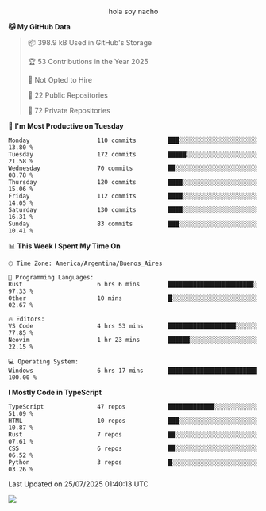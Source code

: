 <p align="center">hola soy nacho</p>

<!--START_SECTION:waka-->
**🐱 My GitHub Data** 

> 📦 398.9 kB Used in GitHub's Storage 
 > 
> 🏆 53 Contributions in the Year 2025
 > 
> 🚫 Not Opted to Hire
 > 
> 📜 22 Public Repositories 
 > 
> 🔑 72 Private Repositories 
 > 
📅 **I'm Most Productive on Tuesday** 

```text
Monday                   110 commits         ███░░░░░░░░░░░░░░░░░░░░░░   13.80 % 
Tuesday                  172 commits         █████░░░░░░░░░░░░░░░░░░░░   21.58 % 
Wednesday                70 commits          ██░░░░░░░░░░░░░░░░░░░░░░░   08.78 % 
Thursday                 120 commits         ████░░░░░░░░░░░░░░░░░░░░░   15.06 % 
Friday                   112 commits         ████░░░░░░░░░░░░░░░░░░░░░   14.05 % 
Saturday                 130 commits         ████░░░░░░░░░░░░░░░░░░░░░   16.31 % 
Sunday                   83 commits          ███░░░░░░░░░░░░░░░░░░░░░░   10.41 % 
```


📊 **This Week I Spent My Time On** 

```text
🕑︎ Time Zone: America/Argentina/Buenos_Aires

💬 Programming Languages: 
Rust                     6 hrs 6 mins        ████████████████████████░   97.33 % 
Other                    10 mins             █░░░░░░░░░░░░░░░░░░░░░░░░   02.67 % 

🔥 Editors: 
VS Code                  4 hrs 53 mins       ███████████████████░░░░░░   77.85 % 
Neovim                   1 hr 23 mins        ██████░░░░░░░░░░░░░░░░░░░   22.15 % 

💻 Operating System: 
Windows                  6 hrs 17 mins       █████████████████████████   100.00 % 
```

**I Mostly Code in TypeScript** 

```text
TypeScript               47 repos            █████████████░░░░░░░░░░░░   51.09 % 
HTML                     10 repos            ███░░░░░░░░░░░░░░░░░░░░░░   10.87 % 
Rust                     7 repos             ██░░░░░░░░░░░░░░░░░░░░░░░   07.61 % 
CSS                      6 repos             ██░░░░░░░░░░░░░░░░░░░░░░░   06.52 % 
Python                   3 repos             █░░░░░░░░░░░░░░░░░░░░░░░░   03.26 % 
```




 Last Updated on 25/07/2025 01:40:13 UTC
<!--END_SECTION:waka-->

![](http://moe-counter.es3n1n.eu/get/@nachoofg?name=nachoofg&theme=asoul&padding=7&offset=0&align=center&scale=1&pixelated=1&darkmode=auto)
